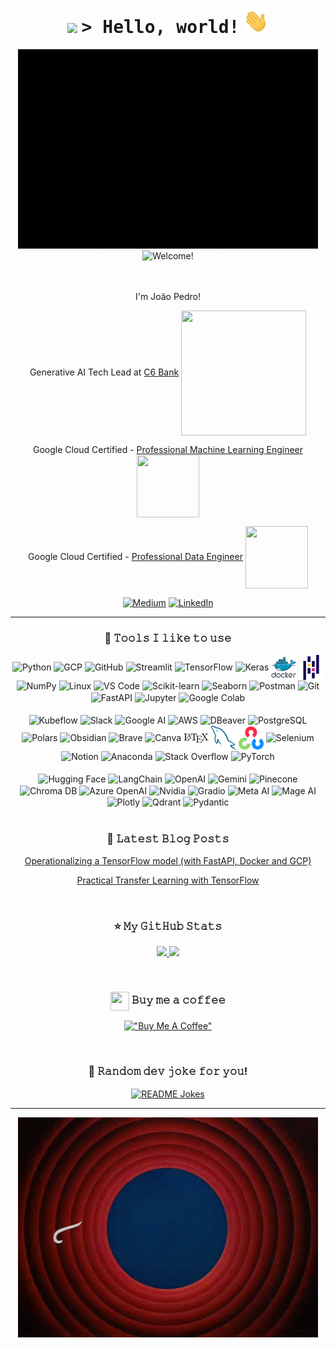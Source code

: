 <div align="center">
<h1> <img src="https://emojis.slackmojis.com/emojis/images/1531849430/4246/blob-sunglasses.gif?1531849430" width="40"/> <tt>> Hello, world!</tt> <img src="https://github.com/ABSphreak/ABSphreak/blob/master/gifs/Hi.gif" width="40"></h1>
</div>

<div align="center" width="50">
<img src="https://github.com/JPedroBraganca/JPedroBraganca/blob/main/gifs/lion.gif" alt="Welcome!" width="480"/>
</div>

<div align="center" width="50">
<img src="https://github.com/JPedroBraganca/JPedroBraganca/blob/main/gifs/github_jp.gif" alt="Welcome!" width="480"/>

</div>
<br />
<br />

<div align="center">

I'm João Pedro!

Generative AI Tech Lead at [C6 Bank](https://www.c6bank.com.br/) <img align="center" height="200" width="200" src="https://logospng.org/download/c6-bank/logo-c6-bank-1024.png">

Google Cloud Certified - [Professional Machine Learning Engineer](https://www.credential.net/8c0d27b4-c066-4cf8-ba16-0fab1fcf4f6c) <img align="center" height="100" width="100" src="https://images.credential.net/badge/tiny/cdpjnube_1657994287228_badge.png">
  
Google Cloud Certified - [Professional Data Engineer](https://www.credential.net/bef7dd20-81d5-4200-8d79-6585f9571609) <img align="center" height="100" width="100" src="https://images.credential.net/badge/tiny/m1c4n5hc_1656212314614_badge.png">

[![Medium](https://img.shields.io/badge/medium-black?&style=flat-square&logo=medium&logoColor=white)](https://medium.com/@joaopedrodebraganca)
[![LinkedIn](https://img.shields.io/badge/LinkedIn-%230077B5.svg?&style=flat-square&logo=linkedin&logoColor=white)](https://www.linkedin.com/in/joao-pedro-de-braganca)
  
</div>

---

<div align="center">

### 🔧 𝚃𝚘𝚘𝚕𝚜 𝙸 𝚕𝚒𝚔𝚎 𝚝𝚘 𝚞𝚜𝚎

<img align="center" alt="Python" height="40" width="40" src="https://static.cdnlogo.com/logos/p/3/python.svg" />
<img align="center" alt="GCP" height="40" width="40" src="https://static.cdnlogo.com/logos/g/75/google-cloud.svg" />
<img align="center" alt="GitHub" height="40" width="40" src="https://cdn.jsdelivr.net/npm/simple-icons@v5/icons/github.svg" />
<img align="center" alt="Streamlit" height="40" width="40" src="https://avatars.githubusercontent.com/u/45109972?s=200&v=4" />
<img align="center" alt="TensorFlow" height="40" width="40"src="https://static.cdnlogo.com/logos/t/82/tensorflow.svg" />
<img align="center" alt="Keras" height="40" width="40"src="https://upload.wikimedia.org/wikipedia/commons/a/ae/Keras_logo.svg" />
<img align="center" alt="Docker" height="40" width="40" src="https://raw.githubusercontent.com/devicons/devicon/master/icons/docker/docker-original-wordmark.svg" />
<img align="center" alt="Pandas" height="40" width="40" src="https://raw.githubusercontent.com/devicons/devicon/2ae2a900d2f041da66e950e4d48052658d850630/icons/pandas/pandas-original.svg" />
<img align="center" alt="NumPy" height="40" width="40" src="https://cdn.worldvectorlogo.com/logos/numpy-1.svg" />
<img align="center" alt="Linux" height="40" width="40" src="https://static.cdnlogo.com/logos/l/21/linux-tux.svg" />
<img align="center" alt="VS Code" height="40" width="40" src="https://cdn.worldvectorlogo.com/logos/visual-studio-code-1.svg" />
<img align="center" alt="Scikit-learn" height="40" width="40" src="https://upload.wikimedia.org/wikipedia/commons/0/05/Scikit_learn_logo_small.svg" />
<img align="center" alt="Seaborn" height="40" width="40" src="https://seaborn.pydata.org/_images/logo-mark-lightbg.svg" />
<img align="center" alt="Postman" height="40" width="40" src="https://www.vectorlogo.zone/logos/getpostman/getpostman-icon.svg" />
<img align="center" alt="Git" height="40" width="40" src="https://www.vectorlogo.zone/logos/git-scm/git-scm-icon.svg" />
<img align="center" alt="FastAPI" height="40" width="40" src="https://cdn.worldvectorlogo.com/logos/fastapi.svg" />
<img align="center" alt="Jupyter" height="40" width="40" src="https://www.vectorlogo.zone/logos/jupyter/jupyter-icon.svg" />
<img align="center" alt="Google Colab" height="40" width="40" src="https://static.wikia.nocookie.net/logopedia/images/6/63/Colab_favicon_256px.png/revision/latest?cb=20201019224542" />

<br />
<br />
<img align="center" alt="Kubeflow" height="40" width="40" src="https://upload.vectorlogo.zone/logos/kubeflow/images/64a240da-6dce-4dea-a457-99ee3035ebe8.svg" />
<img align="center" alt="Slack" height="40" width="40" src="https://cdn.worldvectorlogo.com/logos/slack-new-logo.svg" />
<img align="center" alt="Google AI" height="40" width="40" src="https://cdn.worldvectorlogo.com/logos/google-ai-1.svg" />
<img align="center" alt="AWS" height="40" width="40" src="https://cdn.worldvectorlogo.com/logos/aws-2.svg" />
<img align="center" alt="DBeaver" height="40" width="40" src="https://upload.wikimedia.org/wikipedia/commons/b/b5/DBeaver_logo.svg" />
<img align="center" alt="PostgreSQL" height="40" width="40" src="https://cdn.worldvectorlogo.com/logos/postgresql.svg" />
<img align="center" alt="Polars" height="40" width="80" src="https://pola.rs/share.jpg" />
<img align="center" alt="Obsidian" height="40" width="40" src="https://pbs.twimg.com/profile_images/1664288689147777030/zFbL2mvj_400x400.jpg" />
<img align="center" alt="Brave" height="40" width="40" src="https://www.vectorlogo.zone/logos/brave/brave-icon.svg" />
<img align="center" alt="Canva" height="40" width="40" src="https://www.vectorlogo.zone/logos/canva/canva-icon.svg" />
<img align="center" alt="LATEX" height="40" width="40" src="https://github.com/devicons/devicon/blob/master/icons/latex/latex-original.svg" />
<img align="center" alt="MySQL" height="40" width="40" src="https://github.com/devicons/devicon/blob/master/icons/mysql/mysql-original.svg" />
<img align="center" alt="OpenCV" height="40" width="40" src="https://github.com/devicons/devicon/blob/master/icons/opencv/opencv-original.svg" />
<img align="center" alt="Selenium" height="40" width="40" src="https://iconape.com/wp-content/files/yd/371438/svg/371438.svg" />
<img align="center" alt="Notion" height="40" width="40" src="https://cdn.worldvectorlogo.com/logos/notion-2.svg" />
<img align="center" alt="Anaconda" height="40" width="40" src="https://prod-backend-company-uploads-transcend-io.s3.amazonaws.com/8d6dc27b-6eef-4afc-8e75-1e1ac922e35f/e8d51866-cab8-4ea9-9ab7-b72dea449a4f" />
<img align="center" alt="Stack Overflow" height="40" width="40" src="https://cdn.worldvectorlogo.com/logos/stack-overflow.svg" />
<img align="center" alt="PyTorch" height="40" width="40" src="https://www.vectorlogo.zone/logos/pytorch/pytorch-icon.svg" />

<br />
<br />
<img align="center" alt="Hugging Face" height="40" width="40" src="https://huggingface.co/front/assets/huggingface_logo-noborder.svg" />
<img align="center" alt="LangChain" height="40" width="40" src="https://styles.redditmedia.com/t5_7tpn6r/styles/communityIcon_vw08a423ptxa1.png" />
<img align="center" alt="OpenAI" height="40" width="40" src="https://www.svgrepo.com/show/306500/openai.svg" />
<img align="center" alt="Gemini" height="40" width="40" src="https://seeklogo.com/images/G/google-gemini-logo-A5787B2669-seeklogo.com.png" />
<img align="center" alt="Pinecone" height="40" width="40" src="https://seeklogo.com/images/P/pinecone-icon-logo-AF8B5B7F96-seeklogo.com.png" />
<img align="center" alt="Chroma DB" height="40" width="40" src="https://seeklogo.com/images/C/chroma-logo-FB287847E7-seeklogo.com.png" />
<img align="center" alt="Azure OpenAI" height="40" width="40" src="https://upload.wikimedia.org/wikipedia/commons/thumb/f/fa/Microsoft_Azure.svg/2048px-Microsoft_Azure.svg.png" />
<img align="center" alt="Nvidia" height="40" width="40" src="https://www.logo.wine/a/logo/Nvidia/Nvidia-Light-Vertical-Dark-Background-Logo.wine.svg" />
<img align="center" alt="Gradio" height="40" width="40" src="https://seeklogo.com/images/G/gradio-icon-logo-908AE1836C-seeklogo.com.png" />
<img align="center" alt="Meta AI" height="40" width="40" src="https://cdn.worldvectorlogo.com/logos/meta-1.svg" />
<img align="center" alt="Mage AI" height="40" width="40" src="https://external-content.duckduckgo.com/iu/?u=https%3A%2F%2Fgithub.com%2Fmage-ai.png" />
<img align="center" alt="Plotly" height="40" width="40" src="https://www.vectorlogo.zone/logos/plotly/plotly-icon.svg" />
<img align="center" alt="Qdrant" height="40" width="40" src="https://seeklogo.com/images/Q/qdrant-icon-logo-843D18553D-seeklogo.com.png" />
<img align="center" alt="Pydantic" height="40" width="40" src="https://miro.medium.com/v2/resize:fit:400/0*z6bmmmnpqZKLJCtj.jpg" />


<br />
<br />

<div align="center">

### 📕 𝙻𝚊𝚝𝚎𝚜𝚝 𝙱𝚕𝚘𝚐 𝙿𝚘𝚜𝚝𝚜

  
   [Operationalizing a TensorFlow model (with FastAPI, Docker and GCP)](https://medium.com/mlearning-ai/operationalizing-a-tensorflow-model-with-fastapi-docker-and-gcp-9c6a81ccc361)
  
   [Practical Transfer Learning with TensorFlow](https://medium.com/mlearning-ai/practical-transfer-learning-with-tensorflow-1f16bb9ac379)



</div>

<br />

<div align="center">

### ⭐ 𝙼𝚢 𝙶𝚒𝚝𝙷𝚞𝚋 𝚂𝚝𝚊𝚝𝚜

<p align="center">
<a href="https://github.com/JPedroBraganca">

<img height="160em" src="https://github-readme-stats-eight-theta.vercel.app/api?username=JPedroBraganca&show_icons=true&theme=algolia&include_all_commits=true&count_private=true"/>
  
<img height="160em" src="https://github-readme-stats-eight-theta.vercel.app/api/top-langs/?username=JPedroBraganca&layout=compact&langs_count=8&theme=algolia"/>
</a>
</p>

</div>

<br />

<div align="center">

### <img align="center" height="30" width="30" src="https://cdn.jsdelivr.net/npm/simple-icons@v5/icons/buymeacoffee.svg" /> 𝙱𝚞𝚢 𝚖𝚎 𝚊 𝚌𝚘𝚏𝚏𝚎𝚎

[!["Buy Me A Coffee"](https://www.buymeacoffee.com/assets/img/custom_images/orange_img.png)](https://www.buymeacoffee.com/JPedroBraganca)

<br />
  
### 🤣 𝚁𝚊𝚗𝚍𝚘𝚖 𝚍𝚎𝚟 𝚓𝚘𝚔𝚎 𝚏𝚘𝚛 𝚢𝚘𝚞!
<a href="https://readme-jokes.vercel.app"><img align="center" src="https://readme-jokes.vercel.app/api?bgColor=%23073b4c&textColor=%2306d6a0&aColor=%2306d6a0&borderColor=%2306d6a0" alt="README Jokes"></a>

---
</div>

<div align="center" width="50">
<img src="https://github.com/JPedroBraganca/JPedroBraganca/blob/main/gifs/folks.gif" width="480"/>
</div>
